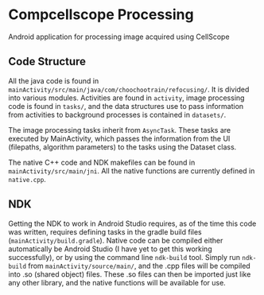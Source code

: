 Compcellscope Processing
========================
Android application for processing image acquired using CellScope


Code Structure
--------------

All the java code is found in `mainActivity/src/main/java/com/choochootrain/refocusing/`.  It is divided into various modules.  Activities are found in `activity`, image processing code is found in `tasks/`, and the data structures use to pass information from activities to background processes is contained in `datasets/`.

The image processing tasks inherit from `AsyncTask`.  These tasks are executed by MainActivity, which passes the information from the UI (filepaths, algorithm parameters) to the tasks using the Dataset class.

The native C++ code and NDK makefiles can be found in `mainActivity/src/main/jni`.  All the native functions are currently defined in `native.cpp`.


NDK
---

Getting the NDK to work in Android Studio requires, as of the time this code was written, requires defining tasks in the gradle build files (`mainActivity/build.gradle`).  Native code can be compiled either automatically be Android Studio (I have yet to get this working successfully), or by using the command line `ndk-build` tool. Simply run `ndk-build` from `mainActivity/source/main/`, and the .cpp files will be compiled into .so (shared object) files.  These .so files can then be imported just like any other library, and the native functions will be available for use.
